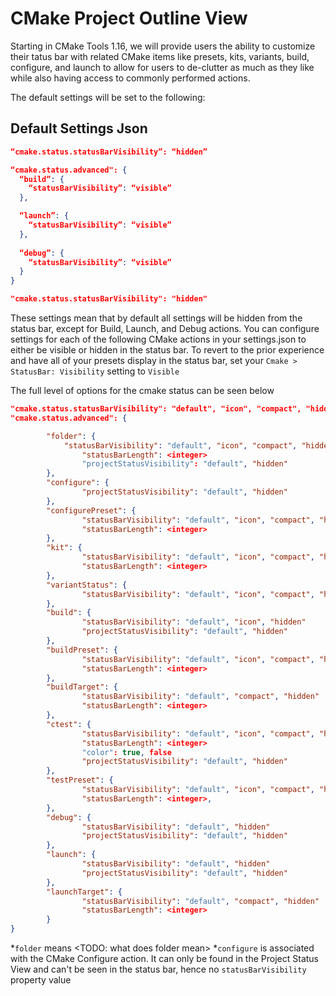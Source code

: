 # CMake Project Outline View

Starting in CMake Tools 1.16, we will provide users the ability to customize their tatus bar with related CMake items like presets, kits, variants, build, configure, and launch to allow for users to de-clutter as much as they like while also having access to commonly performed actions.

The default settings will be set to the following:
## Default Settings Json
```json
“cmake.status.statusBarVisibility”: “hidden”

“cmake.status.advanced": { 
  “build”: { 
    “statusBarVisibility”: “visible” 
  }, 

  “launch”: { 
    “statusBarVisibility”: “visible” 
  },
 
  “debug”: { 
    “statusBarVisibility”: “visible” 
  }
}
```
```json
"cmake.status.statusBarVisibility": "hidden"
```
These settings mean that by default all settings will be hidden from the status bar, except for Build, Launch, and Debug actions. You can configure settings for each of the following CMake actions in your settings.json to either be visible or hidden in the status bar. To revert to the prior experience and have all of your presets display in the status bar, set your `Cmake > StatusBar: Visibility` setting to `Visible`


The full level of options for the cmake status can be seen below

```json
"cmake.status.statusBarVisibility": "default", "icon", "compact", "hidden" 
"cmake.status.advanced": { 

        "folder": { 
        	"statusBarVisibility": "default", "icon", "compact", "hidden" 
            	"statusBarLength": <integer> 
            	"projectStatusVisibility": "default", "hidden" 
        }, 
        "configure": { 
            	"projectStatusVisibility": "default", "hidden" 
        }, 
        "configurePreset": { 
            	"statusBarVisibility": "default", "icon", "compact", "hidden" 
            	"statusBarLength": <integer> 
        }, 
        "kit": { 
            	"statusBarVisibility": "default", "icon", "compact", "hidden" 
            	"statusBarLength": <integer> 
        }, 
        "variantStatus": { 
            	"statusBarVisibility": "default", "icon", "compact", "hidden" 
        }, 
        "build": { 
            	"statusBarVisibility": "default", "icon", "hidden" 
            	"projectStatusVisibility": "default", "hidden" 
        }, 
        "buildPreset": { 
            	"statusBarVisibility": "default", "icon", "compact", "hidden" 
            	"statusBarLength": <integer> 
        }, 
        "buildTarget": { 
            	"statusBarVisibility": "default", "compact", "hidden" 
            	"statusBarLength": <integer> 
        }, 
        "ctest": { 
            	"statusBarVisibility": "default", "icon", "compact", "hidden" 
            	"statusBarLength": <integer> 
            	"color": true, false 
            	"projectStatusVisibility": "default", "hidden" 
        }, 
        "testPreset": { 
            	"statusBarVisibility": "default", "icon", "compact", "hidden" 
            	"statusBarLength": <integer>, 
        }, 
        "debug": { 
            	"statusBarVisibility": "default", "hidden" 
            	"projectStatusVisibility": "default", "hidden" 
        },
        "launch": { 
            	"statusBarVisibility": "default", "hidden" 
            	"projectStatusVisibility": "default", "hidden" 
        }, 
        "launchTarget": { 
            	"statusBarVisibility": "default", "compact", "hidden" 
            	"statusBarLength": <integer> 
        } 
}
```
*`folder` means <TODO: what does folder mean>
*`configure` is associated with the CMake Configure action. It can only be found in the Project Status View and can't be seen in the status bar, hence no `statusBarVisibility` property value

